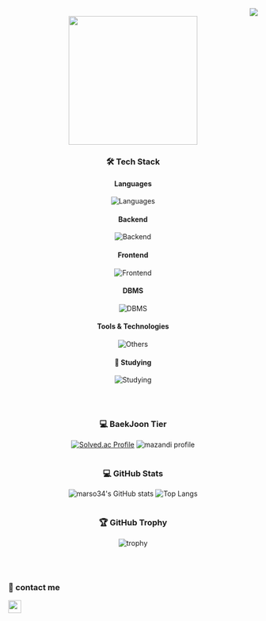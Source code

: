 <div align="right">
  <a href="https://hits.seeyoufarm.com"><img src="https://hits.seeyoufarm.com/api/count/incr/badge.svg?url=https%3A%2F%2Fgithub.com%2Fmarso34&count_bg=%2379C83D&title_bg=%23555555&icon=&icon_color=%23E7E7E7&title=hits&edge_flat=false"/></a>
</div>

<div align="center">

  <img src="https://github.com/user-attachments/assets/c0948eff-d481-4267-9946-c37c41a48714" height=260/>

  <br>
  
  ### 🛠 Tech Stack
  
  #### Languages
  ![Languages](https://skillicons.dev/icons?i=c,cpp,cs,js,java,kotlin)
  #### Backend
  ![Backend](https://skillicons.dev/icons?i=aws,spring,nodejs)
  #### Frontend
  ![Frontend](https://skillicons.dev/icons?i=vue,html,css,sass)
  #### DBMS
  ![DBMS](https://skillicons.dev/icons?i=mysql,sqlite,mongodb) 
  #### Tools & Technologies
  ![Others](https://skillicons.dev/icons?i=git,github,markdown,vscode,idea,androidstudio,figma,notion)
  
  #### 📘 Studying 
  ![Studying](https://skillicons.dev/icons?i=docker,kubernetes,redis,kafka,postgres)

  <br>

  #
  
  ### 💻 BaekJoon Tier
  
  [![Solved.ac Profile](http://mazassumnida.wtf/api/v2/generate_badge?boj=mars102aq)](https://solved.ac/mars102aq/)
  ![mazandi profile](http://mazandi.herokuapp.com/api?handle=mars102aq&theme=cold) 

  #
  
  ### 💻 GitHub Stats
  
  ![marso34's GitHub stats](https://github-readme-stats.vercel.app/api?username=marso34&count_private=true&show_icons=true&bg_color=35,1b202d,677489,9aa5b8,d1d8e2&title_color=fff&text_color=fff&border_radius=16)
  ![Top Langs](https://github-readme-stats.vercel.app/api/top-langs/?username=marso34&layout=compact&bg_color=35,d1d8e2,9aa5b8,677489,1b202d&title_color=fff&text_color=fff&border_radius=12)

  #

  ### 🏆 GitHub Trophy

  ![trophy](https://github-profile-trophy.vercel.app/?username=marso34&column=7&rank=SECRET,SSS,SS,S,AAA,AA,A,B,C&margin-w=8&theme=onedark&no-bg=true)

</div>

<br/>
<br/>

### 📧 contact me
<a href="mailto:mars102aq@gmail.com"><img src="https://img.shields.io/badge/-mars102aq@gmail.com-red?style=flat&logo=Gmail&logoColor=white" height="26"/></a>

